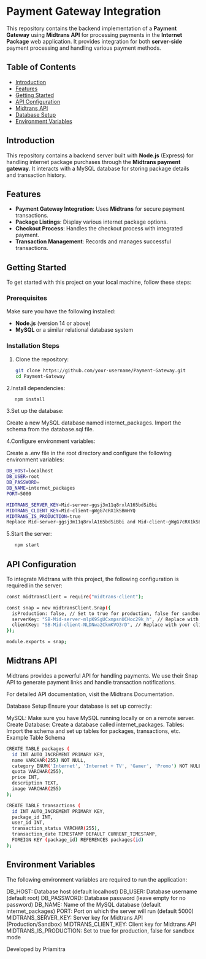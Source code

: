 # Payment Gateway Integration

This repository contains the backend implementation of a **Payment Gateway** using **Midtrans API** for processing payments in the **Internet Package** web application. It provides integration for both **server-side** payment processing and handling various payment methods.

## Table of Contents

- [Introduction](#introduction)
- [Features](#features)
- [Getting Started](#getting-started)
- [API Configuration](#api-configuration)
- [Midtrans API](#midtrans-api)
- [Database Setup](#database-setup)
- [Environment Variables](#environment-variables)

## Introduction

This repository contains a backend server built with **Node.js** (Express) for handling internet package purchases through the **Midtrans payment gateway**. It interacts with a MySQL database for storing package details and transaction history.

## Features

- **Payment Gateway Integration**: Uses **Midtrans** for secure payment transactions.
- **Package Listings**: Display various internet package options.
- **Checkout Process**: Handles the checkout process with integrated payment.
- **Transaction Management**: Records and manages successful transactions.

## Getting Started

To get started with this project on your local machine, follow these steps:

### Prerequisites

Make sure you have the following installed:

- **Node.js** (version 14 or above)
- **MySQL** or a similar relational database system

### Installation Steps

1. Clone the repository:

   ```bash
   git clone https://github.com/your-username/Payment-Gateway.git
   cd Payment-Gateway
   
2.Install dependencies:
```bash
   npm install
```

3.Set up the database:

Create a new MySQL database named internet_packages.
Import the schema from the database.sql file.

4.Configure environment variables:

Create a .env file in the root directory and configure the following environment variables:
```bash
DB_HOST=localhost
DB_USER=root
DB_PASSWORD=
DB_NAME=internet_packages
PORT=5000

MIDTRANS_SERVER_KEY=Mid-server-ggsj3m11q8rxlA165bdSiBbi
MIDTRANS_CLIENT_KEY=Mid-client-gWgG7cRX1kSBmHYQ
MIDTRANS_IS_PRODUCTION=true
Replace Mid-server-ggsj3m11q8rxlA165bdSiBbi and Mid-client-gWgG7cRX1kSBmHYQ with your own Midtrans server and client keys.
```

5.Start the server:
```bash
   npm start
```
## API Configuration
To integrate Midtrans with this project, the following configuration is required in the server:
```bash
const midtransClient = require("midtrans-client");

const snap = new midtransClient.Snap({
  isProduction: false, // Set to true for production, false for sandbox mode
  serverKey: "SB-Mid-server-mlpK9SgUCxmpsnUCHoc29k_h", // Replace with your server key
  clientKey: "SB-Mid-client-NLDNwa2CkmKVO3rD", // Replace with your client key
});

module.exports = snap;
```

## Midtrans API
Midtrans provides a powerful API for handling payments. We use their Snap API to generate payment links and handle transaction notifications.

For detailed API documentation, visit the Midtrans Documentation.

Database Setup
Ensure your database is set up correctly:

MySQL: Make sure you have MySQL running locally or on a remote server.
Create Database: Create a database called internet_packages.
Tables: Import the schema and set up tables for packages, transactions, etc.
Example Table Schema
```bash
CREATE TABLE packages (
  id INT AUTO_INCREMENT PRIMARY KEY,
  name VARCHAR(255) NOT NULL,
  category ENUM('Internet', 'Internet + TV', 'Gamer', 'Promo') NOT NULL,
  quota VARCHAR(255),
  price INT,
  description TEXT,
  image VARCHAR(255)
);

CREATE TABLE transactions (
  id INT AUTO_INCREMENT PRIMARY KEY,
  package_id INT,
  user_id INT,
  transaction_status VARCHAR(255),
  transaction_date TIMESTAMP DEFAULT CURRENT_TIMESTAMP,
  FOREIGN KEY (package_id) REFERENCES packages(id)
);
```
## Environment Variables
The following environment variables are required to run the application:

DB_HOST: Database host (default localhost)
DB_USER: Database username (default root)
DB_PASSWORD: Database password (leave empty for no password)
DB_NAME: Name of the MySQL database (default internet_packages)
PORT: Port on which the server will run (default 5000)
MIDTRANS_SERVER_KEY: Server key for Midtrans API (Production/Sandbox)
MIDTRANS_CLIENT_KEY: Client key for Midtrans API
MIDTRANS_IS_PRODUCTION: Set to true for production, false for sandbox mode

Developed by Priamitra
